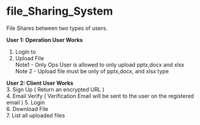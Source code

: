 # file_Sharing_System
File Shares between two types of users.

<b>User 1: Operation User Works</b>
1. Login to </br>
2. Upload File </br>
Note1 - Only Ops User is allowed to only upload pptx,docx and xlsx </br>
Note 2 - Upload file must be only of pptx,docx, and xlsx type </br>

<b>User 2: Client User Works</b></br>
3. Sign Up ( Return an encrypted URL )</br>
4. Email Verify ( Verification Email will be sent to the user on the registered</br>
email )
5. Login </br>
6. Download File </br>
7. List all uploaded files </br>
